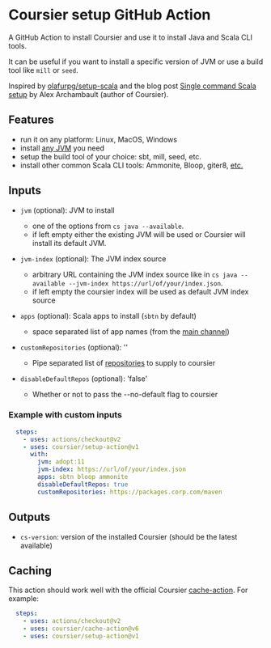 # Coursier setup GitHub Action

A GitHub Action to install Coursier and use it to install Java and Scala CLI tools.

It can be useful if you want to install a specific version of JVM or use a build tool like `mill` or `seed`.

Inspired by [olafurpg/setup-scala](https://github.com/olafurpg/setup-scala) and the blog post [Single command Scala setup](https://alexarchambault.github.io/posts/2020-09-21-cs-setup.html) by Alex Archambault (author of Coursier).

## Features

- run it on any platform: Linux, MacOS, Windows
- install [any JVM](https://get-coursier.io/docs/cli-java.html#jvm-index) you need
- setup the build tool of your choice: sbt, mill, seed, etc.
- install other common Scala CLI tools: Ammonite, Bloop, giter8, [etc.](https://github.com/coursier/apps/tree/master/apps/resources)

## Inputs

- `jvm` (optional): JVM to install
  - one of the options from `cs java --available`.
  - if left empty either the existing JVM will be used or Coursier will install its default JVM.

- `jvm-index` (optional): The JVM index source
  - arbitrary URL containing the JVM index source like in `cs java --available --jvm-index https://url/of/your/index.json`.
  - if left empty the coursier index will be used as default JVM index source

- `apps` (optional): Scala apps to install (`sbtn` by default)
  - space separated list of app names (from the [main channel](https://github.com/coursier/apps))

- `customRepositories` (optional): ''
  - Pipe separated list of [repositories](https://get-coursier.io/docs/other-repositories) to supply to coursier

- `disableDefaultRepos` (optional): 'false'
  - Whether or not to pass the --no-default flag to coursier

### Example with custom inputs

```yml
  steps:
    - uses: actions/checkout@v2
    - uses: coursier/setup-action@v1
      with:
        jvm: adopt:11
        jvm-index: https://url/of/your/index.json
        apps: sbtn bloop ammonite
        disableDefaultRepos: true
        customRepositories: https://packages.corp.com/maven
```

## Outputs

- `cs-version`: version of the installed Coursier (should be the latest available)

## Caching

This action should work well with the official Coursier [cache-action](https://github.com/coursier/cache-action). For example:

```yml
  steps:
    - uses: actions/checkout@v2
    - uses: coursier/cache-action@v6
    - uses: coursier/setup-action@v1
```
